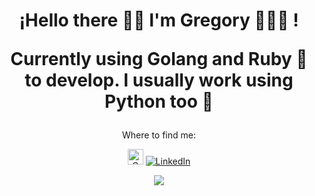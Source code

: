 <h1 align='center'>
    ¡Hello there 🖖🏼 I'm Gregory 👨🏻‍💻 !
    <p align='center'>
        Currently using Golang and Ruby 💎 to develop. I usually work using Python too 🐍
</p>
</h1>

<p align='center'>
Where to find me:
</p>

<p align='center'>
<a href="gmoraleschinchay@gmail.com" target="_blank"><img alt="Gmail" height="25px" src="https://cdn.freelogovectors.net/wp-content/uploads/2023/04/gmail-logo-freelogovectors.net_.png"/></a> 
<a href="https://www.linkedin.com/in/gregory-morales-50827428a/" target="_blank"><img alt="LinkedIn" src="https://img.shields.io/badge/linkedin-%230077B5.svg?&style=for-the-badge&logo=linkedin&logoColor=white" /></a>
</p>

  
<p align='center'>
  <a href="https://github.com/anuraghazra/github-readme-stats">
  <img align="center" src="https://github-readme-stats.vercel.app/api/top-langs/?username=gregory-mc&theme=tokyonight&show_icons=true&hide_border=false&layout=compact" />
</a>
</p>
